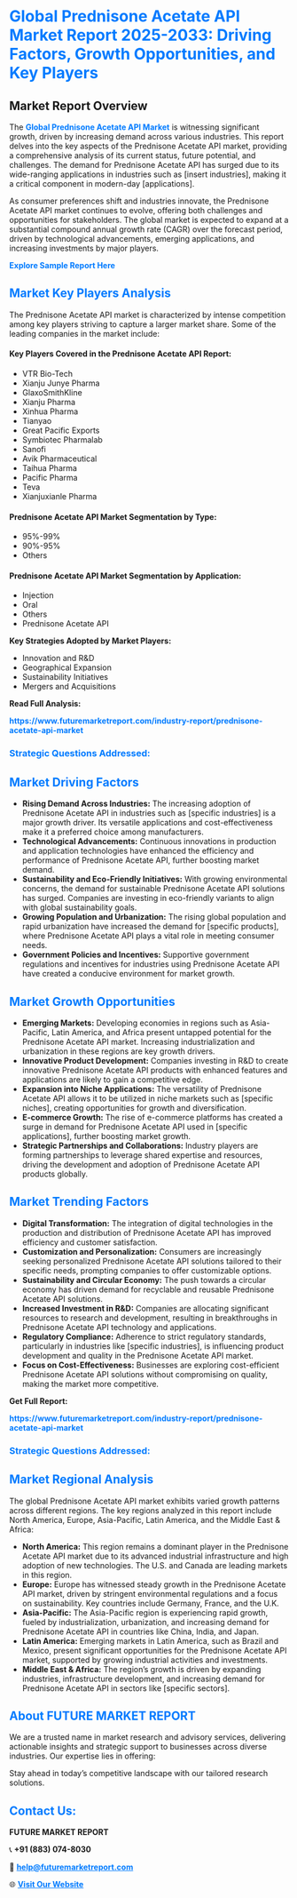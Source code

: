 <h1 style="color: #007BFF;">Global Prednisone Acetate API Market Report 2025-2033: Driving Factors, Growth Opportunities, and Key Players</h1>

<section id="overview">
<h2>Market Report Overview</h2>
<p>The <a href="https://www.futuremarketreport.com/industry-report/prednisone-acetate-api-market" style="color: #007BFF; text-decoration: none;"><strong>Global Prednisone Acetate API Market</strong></a> is witnessing significant growth, driven by increasing demand across various industries. This report delves into the key aspects of the Prednisone Acetate API market, providing a comprehensive analysis of its current status, future potential, and challenges. The demand for Prednisone Acetate API has surged due to its wide-ranging applications in industries such as [insert industries], making it a critical component in modern-day [applications].</p>
<p>As consumer preferences shift and industries innovate, the Prednisone Acetate API market continues to evolve, offering both challenges and opportunities for stakeholders. The global market is expected to expand at a substantial compound annual growth rate (CAGR) over the forecast period, driven by technological advancements, emerging applications, and increasing investments by major players.</p>
</section>

<section id="overview">
<p><a href="https://www.futuremarketreport.com/request-sample/reportId=122386" style="color: #007BFF; text-decoration: none;"><strong>Explore Sample Report Here</strong></a></p>
</section>

<section id="key-players">
<h2 style="color: #007BFF;">Market Key Players Analysis</h2>
<p>The Prednisone Acetate API market is characterized by intense competition among key players striving to capture a larger market share. Some of the leading companies in the market include:</p>
<h4>Key Players Covered in the Prednisone Acetate API Report:</h4>
<ul><li>VTR Bio-Tech</li><li>Xianju Junye Pharma</li><li>GlaxoSmithKline</li><li>Xianju Pharma</li><li>Xinhua Pharma</li><li>Tianyao</li><li>Great Pacific Exports</li><li>Symbiotec Pharmalab</li><li>Sanofi</li><li>Avik Pharmaceutical</li><li>Taihua Pharma</li><li>Pacific Pharma</li><li>Teva</li><li>Xianjuxianle Pharma</li></ul>
<h4>Prednisone Acetate API Market Segmentation by Type:</h4>
<ul><li>95%-99%</li><li>90%-95%</li><li>Others</li></ul>

<h4>Prednisone Acetate API Market Segmentation by Application:</h4>
<ul><li>Injection</li><li>Oral</li><li>Others</li><li>Prednisone Acetate API</li></ul>
<p><strong>Key Strategies Adopted by Market Players:</strong></p>
<ul>
<li>Innovation and R&D</li>
<li>Geographical Expansion</li>
<li>Sustainability Initiatives</li>
<li>Mergers and Acquisitions</li>
</ul>
</section>

<section>
<p><strong>Read Full Analysis: </strong></p><a href="https://www.futuremarketreport.com/industry-report/prednisone-acetate-api-market" style="color: #007BFF; text-decoration: none;"><strong>https://www.futuremarketreport.com/industry-report/prednisone-acetate-api-market</strong></a>
<h3 style="color: #007BFF;">Strategic Questions Addressed:</h3>
</section>

<section id="driving-factors">
<h2 style="color: #007BFF;">Market Driving Factors</h2>
<ul>
<li><strong>Rising Demand Across Industries:</strong> The increasing adoption of Prednisone Acetate API in industries such as [specific industries] is a major growth driver. Its versatile applications and cost-effectiveness make it a preferred choice among manufacturers.</li>
<li><strong>Technological Advancements:</strong> Continuous innovations in production and application technologies have enhanced the efficiency and performance of Prednisone Acetate API, further boosting market demand.</li>
<li><strong>Sustainability and Eco-Friendly Initiatives:</strong> With growing environmental concerns, the demand for sustainable Prednisone Acetate API solutions has surged. Companies are investing in eco-friendly variants to align with global sustainability goals.</li>
<li><strong>Growing Population and Urbanization:</strong> The rising global population and rapid urbanization have increased the demand for [specific products], where Prednisone Acetate API plays a vital role in meeting consumer needs.</li>
<li><strong>Government Policies and Incentives:</strong> Supportive government regulations and incentives for industries using Prednisone Acetate API have created a conducive environment for market growth.</li>
</ul>
</section>

<section id="growth-opportunities">
<h2 style="color: #007BFF;">Market Growth Opportunities</h2>
<ul>
<li><strong>Emerging Markets:</strong> Developing economies in regions such as Asia-Pacific, Latin America, and Africa present untapped potential for the Prednisone Acetate API market. Increasing industrialization and urbanization in these regions are key growth drivers.</li>
<li><strong>Innovative Product Development:</strong> Companies investing in R&D to create innovative Prednisone Acetate API products with enhanced features and applications are likely to gain a competitive edge.</li>
<li><strong>Expansion into Niche Applications:</strong> The versatility of Prednisone Acetate API allows it to be utilized in niche markets such as [specific niches], creating opportunities for growth and diversification.</li>
<li><strong>E-commerce Growth:</strong> The rise of e-commerce platforms has created a surge in demand for Prednisone Acetate API used in [specific applications], further boosting market growth.</li>
<li><strong>Strategic Partnerships and Collaborations:</strong> Industry players are forming partnerships to leverage shared expertise and resources, driving the development and adoption of Prednisone Acetate API products globally.</li>
</ul>
</section>

<section id="trending-factors">
<h2 style="color: #007BFF;">Market Trending Factors</h2>
<ul>
<li><strong>Digital Transformation:</strong> The integration of digital technologies in the production and distribution of Prednisone Acetate API has improved efficiency and customer satisfaction.</li>
<li><strong>Customization and Personalization:</strong> Consumers are increasingly seeking personalized Prednisone Acetate API solutions tailored to their specific needs, prompting companies to offer customizable options.</li>
<li><strong>Sustainability and Circular Economy:</strong> The push towards a circular economy has driven demand for recyclable and reusable Prednisone Acetate API solutions.</li>
<li><strong>Increased Investment in R&D:</strong> Companies are allocating significant resources to research and development, resulting in breakthroughs in Prednisone Acetate API technology and applications.</li>
<li><strong>Regulatory Compliance:</strong> Adherence to strict regulatory standards, particularly in industries like [specific industries], is influencing product development and quality in the Prednisone Acetate API market.</li>
<li><strong>Focus on Cost-Effectiveness:</strong> Businesses are exploring cost-efficient Prednisone Acetate API solutions without compromising on quality, making the market more competitive.</li>
</ul>
</section>

<section>
<p><strong>Get Full Report: </strong></p><a href="https://www.futuremarketreport.com/industry-report/prednisone-acetate-api-market" style="color: #007BFF; text-decoration: none;"><strong>https://www.futuremarketreport.com/industry-report/prednisone-acetate-api-market</strong></a>
<h3 style="color: #007BFF;">Strategic Questions Addressed:</h3>
</section>


<section id="regional-analysis">
<h2 style="color: #007BFF;">Market Regional Analysis</h2>
<p>The global Prednisone Acetate API market exhibits varied growth patterns across different regions. The key regions analyzed in this report include North America, Europe, Asia-Pacific, Latin America, and the Middle East & Africa:</p>
<ul>
<li><strong>North America:</strong> This region remains a dominant player in the Prednisone Acetate API market due to its advanced industrial infrastructure and high adoption of new technologies. The U.S. and Canada are leading markets in this region.</li>
<li><strong>Europe:</strong> Europe has witnessed steady growth in the Prednisone Acetate API market, driven by stringent environmental regulations and a focus on sustainability. Key countries include Germany, France, and the U.K.</li>
<li><strong>Asia-Pacific:</strong> The Asia-Pacific region is experiencing rapid growth, fueled by industrialization, urbanization, and increasing demand for Prednisone Acetate API in countries like China, India, and Japan.</li>
<li><strong>Latin America:</strong> Emerging markets in Latin America, such as Brazil and Mexico, present significant opportunities for the Prednisone Acetate API market, supported by growing industrial activities and investments.</li>
<li><strong>Middle East & Africa:</strong> The region’s growth is driven by expanding industries, infrastructure development, and increasing demand for Prednisone Acetate API in sectors like [specific sectors].</li>
</ul>
</section>

<footer>
<h2 style="color: #007BFF;">About FUTURE MARKET REPORT</h2>
<p>We are a trusted name in market research and advisory services, delivering actionable insights and strategic support to businesses across diverse industries. Our expertise lies in offering:</p>

<p>Stay ahead in today’s competitive landscape with our tailored research solutions.</p>

<h2 style="color: #007BFF;">Contact Us:</h2>
<p><strong>FUTURE MARKET REPORT</strong></p>
<p>📞 <strong>+91 (883) 074-8030</strong></p>
<p>📧 <strong><a href="mailto:help@futuremarketreport.com" style="color: #007BFF;">help@futuremarketreport.com</a></strong></p>
<p>🌐 <strong><a href="https://www.futuremarketreport.com/" style="color: #007BFF;">Visit Our Website</a></strong></p>
</footer>